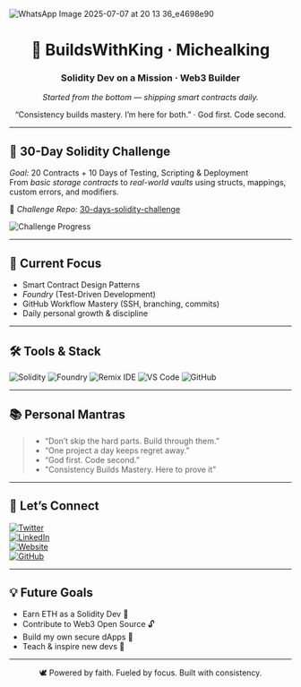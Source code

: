 
![WhatsApp Image 2025-07-07 at 20 13 36_e4698e90](https://github.com/user-attachments/assets/13a6f43f-6c08-4726-b4e6-bdd8f2ab7b16)

<h1 align="center">👑 BuildsWithKing · Michealking</h1>
<h3 align="center">Solidity Dev on a Mission · Web3 Builder</h3>
<p align="center"><em>Started from the bottom — shipping smart contracts daily.</em></p>

<p align="center">“Consistency builds mastery. I’m here for both.” · God first. Code second.</p>

---

## 🚀 30-Day Solidity Challenge
*Goal:* 20 Contracts + 10 Days of Testing, Scripting & Deployment  
From *basic storage contracts* to *real-world vaults* using structs, mappings, custom errors, and modifiers.

📂 *Challenge Repo:* [30-days-solidity-challenge](https://github.com/BuildsWithKing/30-days-solidity-challenge)  

<!-- Progress Bar -->
![Challenge Progress](https://buildswithking.vercel.app/)

---

## 🧠 Current Focus
- Smart Contract Design Patterns  
- *Foundry* (Test-Driven Development)  
- GitHub Workflow Mastery (SSH, branching, commits)  
- Daily personal growth & discipline  

---

## 🛠 Tools & Stack
![Solidity](https://img.shields.io/badge/Solidity-%23363636.svg?style=for-the-badge&logo=solidity&logoColor=white)
![Foundry](https://img.shields.io/badge/Foundry-%23E34F26.svg?style=for-the-badge)
![Remix IDE](https://img.shields.io/badge/Remix%20IDE-2C2C2C?style=for-the-badge&logo=ethereum&logoColor=white)
![VS Code](https://img.shields.io/badge/VS%20Code-007ACC?style=for-the-badge&logo=visual-studio-code&logoColor=white)
![GitHub](https://img.shields.io/badge/GitHub-181717.svg?style=for-the-badge&logo=github&logoColor=white)

---

## 📚 Personal Mantras
> - “Don’t skip the hard parts. Build through them.”  
> - “One project a day keeps regret away.”  
> - “God first. Code second.”
> - "Consistency Builds Mastery. Here to prove it"  

---

## 🔗 Let’s Connect
[![Twitter](https://img.shields.io/badge/X%20(Twitter)-000000.svg?style=for-the-badge&logo=twitter&logoColor=white)](https://twitter.com/BuildsWithKing)  
[![LinkedIn](https://img.shields.io/badge/LinkedIn-0A66C2.svg?style=for-the-badge&logo=linkedin&logoColor=white)](https://www.linkedin.com/in/michealking-buildswithking-89724434a?utm_source=share&utm_campaign=share_via&utm_content=profile&utm_medium=android_app)  
[![Website](https://img.shields.io/badge/Website-000000.svg?style=for-the-badge&logo=About.me&logoColor=white)](https://buildswithking.vercel.app)  
[![GitHub](https://img.shields.io/badge/30%20Days%20of%20Solidity-181717.svg?style=for-the-badge&logo=github&logoColor=white)](https://github.com/BuildsWithKing)  

---

## 💡 Future Goals
- Earn ETH as a Solidity Dev 💼  
- Contribute to Web3 Open Source 🔓  
- Build my own secure dApps 🚀  
- Teach & inspire new devs 📢  

---

<p align="center">🕊 Powered by faith. Fueled by focus. Built with consistency.</p>
